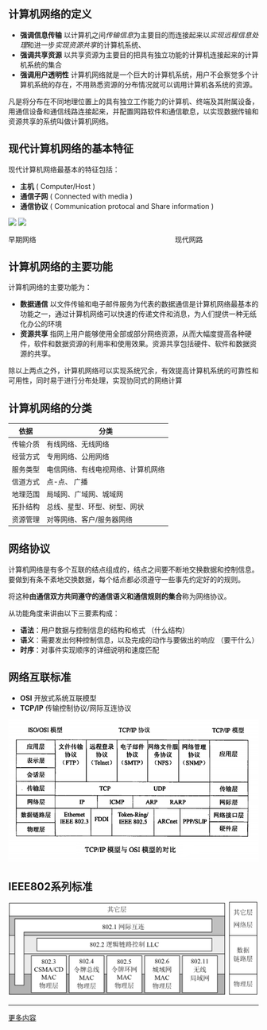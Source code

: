 
## 计算机网络的定义

 + **强调信息传输**  以计算机之间*传输信息*为主要目的而连接起来以*实现远程信息处理*和进一步*实现资源共享*的计算机系统、
 + **强调共享资源**  以共享资源为主要目的把具有独立功能的计算机连接起来的计算机系统的集合
 + **强调用户透明性**  计算机网络就是一个巨大的计算机系统，用户不会察觉多个计算机系统的存在，不用熟悉资源的分布情况就可以调用计算机各系统的资源。

凡是将分布在不同地理位置上的具有独立工作能力的计算机、终端及其附属设备，用通信设备和通信线路连接起来，并配置网路软件和通信歇息，以实现数据传输和资源共享的系统叫做计算机网络。

## 现代计算机网络的基本特征

现代计算机网络最基本的特征包括：

  + **主机** ( Computer/Host )
  + **通信子网** ( Connected with media )
  + **通信协议** ( Communication protocal and Share information )

  <img src="https://raw.githubusercontent.com/InnoFang/StudyNotes/master/image/%E6%97%A9%E6%9C%9F%E7%BD%91%E7%BB%9C.png" width="375"/> <img src="https://raw.githubusercontent.com/InnoFang/StudyNotes/master/image/%E7%8E%B0%E4%BB%A3%E7%BD%91%E7%BB%9C.png" width="375"/>

  早期网络&nbsp;&nbsp;&nbsp;&nbsp;&nbsp;&nbsp;&nbsp;&nbsp;&nbsp;&nbsp;&nbsp;&nbsp;&nbsp;&nbsp;&nbsp;&nbsp;&nbsp;&nbsp;&nbsp;&nbsp;&nbsp;&nbsp;&nbsp;&nbsp;&nbsp;&nbsp;&nbsp;&nbsp;&nbsp;&nbsp;&nbsp;&nbsp;&nbsp;&nbsp;&nbsp;&nbsp;&nbsp;&nbsp;&nbsp;&nbsp;&nbsp;&nbsp;&nbsp;&nbsp;&nbsp;&nbsp;&nbsp;&nbsp;&nbsp;&nbsp;&nbsp;&nbsp;&nbsp;&nbsp;&nbsp;&nbsp;&nbsp;&nbsp;&nbsp;&nbsp;&nbsp;&nbsp;&nbsp;&nbsp;&nbsp;&nbsp;&nbsp;&nbsp;&nbsp;&nbsp;&nbsp;现代网路


## 计算机网络的主要功能

计算机网络的主要功能为：

 + **数据通信**  以文件传输和电子邮件服务为代表的数据通信是计算机网络最基本的功能之一，通过计算机网络可以快速的传递文件和消息，为人们提供一种无纸化办公的环境
 + **资源共享**  指网上用户能够使用全部或部分网络资源，从而大幅度提高各种硬件，软件和数据资源的利用率和使用效果。资源共享包括硬件、软件和数据资源的共享。

除以上两点之外，计算机网络可以实现系统冗余，有效提高计算机系统的可靠性和可用性，同时易于进行分布处理，实现协同式的网络计算


## 计算机网络的分类

  依据  | 分类
--------|-----
传输介质|有线网络、无线网络
经营方式|专用网络、公用网络
服务类型|电信网络、有线电视网络、计算机网络
信道方式|点-点、 广播
地理范围|局域网、广域网、城域网
拓扑结构|总线、星型、环型、树型、网状
资源管理|对等网络、客户/服务器网络

## 网络协议

计算机网络是有多个互联的结点组成的，结点之间要不断地交换数据和控制信息。要做到有条不紊地交换数据，每个结点都必须遵守一些事先约定好的的规则。

将这种**由通信双方共同遵守的通信语义和通信规则的集合**称为网络协议。

从功能角度来讲由以下三要素构成：

 + **语法**：用户数据与控制信息的结构和格式 （什么结构）
 + **语义**：需要发出何种控制信息，以及完成的动作与要做出的响应 （要干什么）
 + **时序**：对事件实现顺序的详细说明和速度匹配


## 网络互联标准

 + **OSI**  开放式系统互联模型
 + **TCP/IP**  传输控制协议/网际互连协议

 ![OSI&TCP/IP](../image/OSI_TCP-IP.png)

## IEEE802系列标准

 ![IEEE802系列标准](../image/IEEE802系列标准.png)


---------

[更多内容](https://innofang.github.io)
